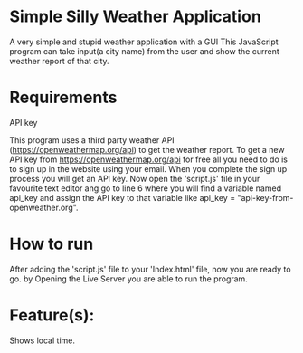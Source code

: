 
# Simple Silly Weather Application

A very simple and stupid weather application with a GUI
This JavaScript program can take input(a city name) from the user and show the current weather report of that city.

# Requirements

API key

This program uses a third party weather API (https://openweathermap.org/api) to get the weather report. To get a new API key from https://openweathermap.org/api for free all you need to do is to sign up in the website using your email. When you complete the sign up process you will get an API key. Now open the 'script.js' file in your favourite text editor ang go to line 6 where you will find a variable named api_key and assign the API key to that variable like api_key = "api-key-from-openweather.org".

# How to run

 After adding the 'script.js' file to your 'Index.html' file, now you are ready to go. by Opening the Live Server you are able to run the program.

# Feature(s):
Shows local time.

